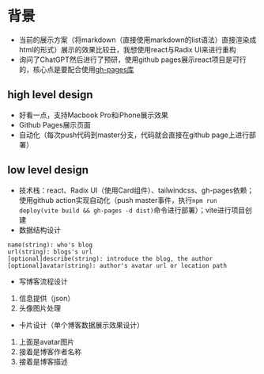 # 背景
- 当前的展示方案（将markdown（直接使用markdown的list语法）直接渲染成html的形式）展示的效果比较丑，我想使用react与Radix UI来进行重构
- 询问了ChatGPT然后进行了预研，使用github pages展示react项目是可行的，核心点是要配合使用[gh-pages库](https://www.npmjs.com/package/gh-pages)

## high level design
- 好看一点，支持Macbook Pro和iPhone展示效果
- Github Pages展示页面
- 自动化（每次push代码到master分支，代码就会直接在github page上进行部署）

## low level design
- 技术栈：react、Radix UI（使用Card组件）、tailwindcss、gh-pages依赖；使用github action实现自动化（push master事件，执行`npm run deploy(vite build && gh-pages -d dist)`命令进行部署）；vite进行项目创建
- 数据结构设计
```
name(string): who's blog
url(string): blogs's url
[optional]describe(string): introduce the blog, the author
[optional]avatar(string): author's avatar url or location path
```
- 写博客流程设计
1. 信息提供（json）
2. 头像图片处理
- 卡片设计（单个博客数据展示效果设计）
1. 上面是avatar图片
1. 接着是博客作者名称
1. 接着是博客描述
